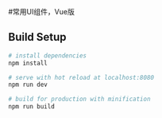 #常用UI组件，Vue版

## Build Setup

``` bash
# install dependencies
npm install

# serve with hot reload at localhost:8080
npm run dev

# build for production with minification
npm run build
```
